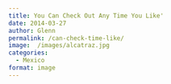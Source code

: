 ```yaml
---
title: You Can Check Out Any Time You Like'
date: 2014-03-27
author: Glenn
permalink: /can-check-time-like/
image:  /images/alcatraz.jpg
categories:
  - Mexico
format: image
---
```

